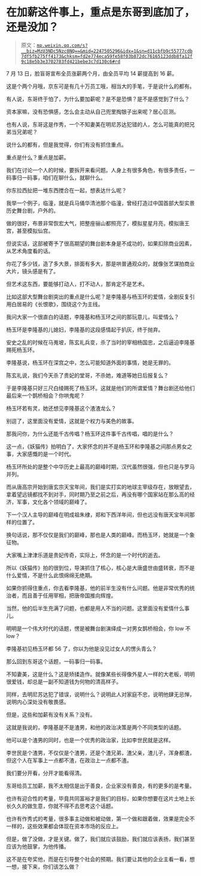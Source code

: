 # 在加薪这件事上，重点是东哥到底加了，还是没加？

> 原文：[`mp.weixin.qq.com/s?__biz=MzU3NDc5Nzc0NQ==&mid=2247505296&idx=1&sn=d11cbfb9c55777cdb7df5fb275ff4173&chksm=fd2e774eca59fe58f03b872dc76165123ddb8fa12f9c18e5b3e3702783fd421bebe3c7d130c6#rd`](http://mp.weixin.qq.com/s?__biz=MzU3NDc5Nzc0NQ==&mid=2247505296&idx=1&sn=d11cbfb9c55777cdb7df5fb275ff4173&chksm=fd2e774eca59fe58f03b872dc76165123ddb8fa12f9c18e5b3e3702783fd421bebe3c7d130c6#rd)

7 月 13 日，脸盲哥宣布全员涨薪两个月，由全员平均 14 薪提高到 16 薪。

这是个两个月哦，京东可是有几十万员工哦，相当大的手笔，于是说什么的都有。 

有人说，东哥终于怕了，为什么要加薪呢？是不是恐惧？是不是感觉到了什么？

资本家嘛，没有恐惧感，怎么会主动从自己兜里掏银子出来呢？居心叵测。

也有人说，东哥这是作秀，一个不知妻美在明尼苏达犯错的人，怎么可能真的把兄弟当兄弟呢？

说什么的都有，但是我觉得，你们有没有抓住重点。 

重点是什么？重点是加薪。

我们在讨论一个人的时候，要拆开来看问题。人身上有很多角色，有很多责任，一码事归一码事，咱们在聊什么，就聊什么。 

你东拉西扯把一堆东西搅合在一起，想表达什么呢？

我举一个例子，临潼，就是兵马俑华清池那个临潼，曾经打造过中国首部大型实景历史舞台剧，户外的。 

做的很好，布景非常恢宏大气，把整座骊山都照亮了，模拟星星月亮，模拟唐王宫，甚至模拟仙宫。 

但说实话，这部被寄予了很高期望的舞台剧本身是不成功的，如果扣除商业因素，从艺术角度看的话。

你花了多少钱，造了多大景，排面有多大，那是哄普通观众的，就像张艺谋拍商业大片，镜头感是有了。 

但艺术这东西，要能够打动人，打不动人，那肯定不是艺术。

比如这部大型舞台剧突出的重点是什么呢？是李隆基与杨玉环的爱情，全剧反复引用白居易的《长恨歌》，围绕这个为主线。 

我问大家一个很直白的话题，李隆基和杨玉环之间的那玩意儿，叫爱情么？ 

杨玉环是李隆基的儿媳妇，李隆基的这段感情起于扒灰，终于抛弃。 

安史之乱的时候在马嵬坡，陈玄礼兵变，杀了当时的宰相杨国忠，之后逼迫李隆基赐死杨玉环。

李隆基说，杨玉环在深宫之中，怎么可能知道外面的事情，她是无罪的。

陈玄礼说，我们今天杀了贵妃的堂哥，不杀她，难道等她日后报复么？

于是李隆基只好三尺白绫赐死了杨玉环。这就是他们的所谓爱情？舞台剧还给他们最后来一个鹊桥相会？你哄鬼呢？ 

杨玉环若有灵，她还想见李隆基这个渣渣龙么？ 

别逗了，这里面没有爱情，这就是个权力与美色的故事。 

那我问你，为什么还能千古传唱？杨玉环这件事千古传唱，唱的是什么？ 

这一点，《妖猫传》拍明白了，大家怀念的并不是杨玉环和李隆基之间那点男女之事，大家感慨的是一个时代。 

杨玉环所处的是整个中华历史上最高的巅峰时期，汉代虽然很强，但也只是与罗马并列。 

而从唐高宗开始到唐玄宗天宝年间，我们是实打实的地球主宰级存在，放眼望去，拿着望远镜都找不到对手，同时期乃至之前之后，再没有哪个国家站在那么高的经济，军事，文化各个领域的巅峰了。

下一个汉人主导的巅峰在明成祖朱棣，郑和下西洋年间，但也远没有唐天宝年间那样的位置了。

换句话说，那不仅仅是我们的巅峰，那也是人类的巅峰。而杨玉环，她就是一个象征物。 

大家嘴上津津乐道是贵妃传奇，实际上，怀念的是一个时代的逝去。 

所以《妖猫传》拍的很到位，导演抓住了核心，核心是大唐盛世由盛转衰，而不是什么爱情，不是什么此恨绵绵无绝期。

如果你抓得住重点，你去看李隆基，他的前半生没有什么问题。他是非常优秀的统治者，而且善于任用宰相，把唐帝国推向辉煌。 

当然，他的后半生充满了问题，也都是用人不当的问题。这里面没有爱情什么事儿。 

明明是一个伟大时代的话题，愣是被舞台剧演绎成一对男女鹊桥相会，你 low 不 low？ 

李隆基初见杨玉环都 56 了，你以为他是没见过女人的愣头青么？ 

那么回到东哥这个话题，一码事归一码事。 

不知妻美，这是什么？这是矫揉造作。就像某些长得像外星人一样的大老板，明明很爱钱，却总是一副不知道钱为何物的清高样子。 

同样，去明尼苏达犯了错误，说明什么？说明此人对家庭不忠，说明他肆无忌惮，说明内心深处没有敬畏感。 

但是，这些和加薪有没有关系？没有。 

这就是我说的，李隆基是不是渣男，和他的政治决策是两个不同类型的话题。

他可以是个渣男的同时，也是一个优秀的政治家，比如李世民就是这样。

李世民是个渣男，不仅仅是个渣男，还是个渣兄弟，渣父亲，渣儿子，浑身都渣，但这个人在军事上一点都不渣，在政治上一点都不渣。

我们要分开看，分开才能看得清。

东哥给员工加薪，我不太相信是出于善良，企业家没有善良，有的更多的是考量。 

也许有迎合性的考量，毕竟共同富裕才是我们的目标，如果你想要在这片土地上长长久久的做生意，你就不得不去思考这个话题。 

也许有作秀式的考量，很多事主动做和被动做，第一个做和跟着做，效果是完全不一样的，这些效果都会体现在资本市场的反应上。 

但是，做了没做，才是关键。做了，我们就应该鼓励，我们就应该表扬，我们甚至应该为他鼓掌，为他传播。 

这不是在夸奖他，而是在引导整个社会的预期。我们要让其他的企业主看一看，想一想，接下来，你们该怎么做？